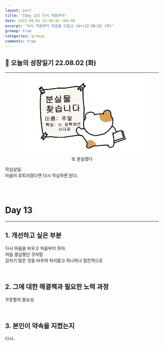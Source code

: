 ```yaml
---
layout: post
title: "[Day 13] 다시 처음부터"
date: 2022-08-02 23:44:01 +09:00
excerpt: "다시 처음부터 마음을 다잡고 <br>22.08.02 (화)"
growup: true
categories: growup
comments: true
---
```

## 📒 오늘의 성장일기 22.08.02 (화)
---------------------------

<figure>
    <a href="/assets/img/grow/2022-07-31/weekend.jpg"><img src="/assets/img/grow/2022-07-31/weekend.jpg"></a>    
    <figcaption style="text-align:center">또 분실했다</figcaption>
</figure>

작심삼일.  
마음이 흐트러졌다면 다시 작심하면 된다.  

<br>
<br>

# Day 13
---
## 1. 개선하고 싶은 부분
다시 마음을 비우고 처음부터 하자.  
처음 결심했던 것처럼  
갑자기 많은 것을 바꾸려 하지말고 하나하나 점진적으로  

<br>

## 2. 그에 대한 해결책과 필요한 노력 과정
꾸준함의 중요성

<br>

## 3. 본인이 약속을 지켰는지
다시..

<br>
<br>
<br>

[jekyll-docs]: https://jekyllrb.com/docs/home
[jekyll-gh]:   https://github.com/jekyll/jekyll
[jekyll-talk]: https://talk.jekyllrb.com/
